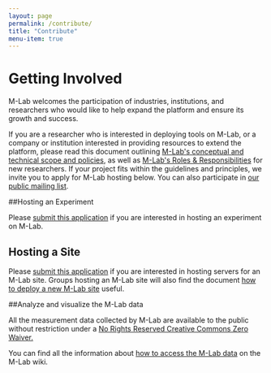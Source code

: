 ```yaml
---
layout: page
permalink: /contribute/
title: "Contribute"
menu-item: true
---
```


# Getting Involved

M-Lab welcomes the participation of industries, institutions, and researchers who would like to help expand the platform and ensure its growth and success.

If you are a researcher who is interested in deploying tools on M-Lab, or a company or institution interested in providing resources to extend the platform, please read this document outlining [M-Lab's conceptual and technical scope and policies](https://docs.google.com/uc?export=download&id=0B1Z3slE8kdgmYnB0QThkT3RkU0k), as well as [M-Lab's Roles & Responsibilities](https://docs.google.com/uc?export=download&id=0B1Z3slE8kdgmQkczWDMtaktlR00) for new researchers. If your project fits within the guidelines and principles, we invite you to apply for M-Lab hosting below. You can also participate in [our public mailing list](https://groups.google.com/a/measurementlab.net/forum/?fromgroups#!forum/discuss).

##Hosting an Experiment

Please [submit this application](https://docs.google.com/a/opentechinstitute.org/forms/d/1Dz-d8bs92ltlKKxWDCoi2nFC6wmBrBq6vrLIwhYyiDM/viewform) if you are interested in hosting an experiment on M-Lab.

## Hosting a Site

Please [submit this application](https://docs.google.com/a/measurementlab.net/spreadsheet/viewform?formkey=dHNMZ2p0OU5TckxIUFg0RVNhSk5teEE6MQ#gid=0) if you are interested in hosting servers for an M-Lab site. Groups hosting an M-Lab site will also find the document [how to deploy a new M-Lab site](https://docs.google.com/uc?export=download&id=0B1Z3slE8kdgmRUlGbTJ0YnNIa0E) useful.

##Analyze and visualize the M-Lab data

All the measurement data collected by M-Lab are available to the public without restriction under a [No Rights Reserved Creative Commons Zero Waiver.](http://creativecommons.org/about/cc0)

You can find all the information about [how to access the M-Lab data](https://github.com/m-lab/mlab-wikis/blob/master/HowToAccessMLabData.md) on the M-Lab wiki.